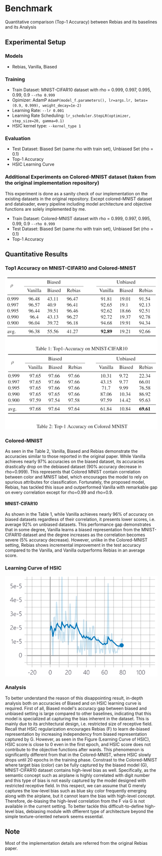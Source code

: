 # Benchmark

Quantitative comparison (Top-1 Accuracy) between Rebias and its baselines and its Analysis

## Experimental Setup
### Models
* Rebias, Vanilla, Biased

### Training
* Train Dataset: MNIST-CIFAR10 dataset with rho = 0.999, 0.997, 0.995, 0.99, 0.9 ```--rho 0.999```
* Opimizer: AdamP ```AdamP(model_f.parameters(), lr=args.lr, betas=(0.9, 0.999), weight_decay=1e-2)```
* Learning Rate: ```--lr 0.001```
* Learning Rate Scheduling: ```lr_scheduler.StepLR(optimizer, step_size=20, gamma=0.1)```
* HSIC kernel type: ```--kernel_type 1```

### Evaluation
* Test Dataset: Biased Set (same rho with train set), Unbiased Set (rho = 0.1)
* Top-1 Accuracy
* HSIC Learning Curve

### Additional Experiments on Colored-MNIST dataset (taken from the original implementation repository)
This experiment is done as a sanity check of our implementation on the existing datasets in the original repository. Except colored-MNIST dataset and dataloader, every pipeline including model architecture and objective functions are solely implemented by me. 

* Train Dataset: Colored-MNIST dataset with rho = 0.999, 0.997, 0.995, 0.99, 0.9 ```--rho 0.999```
* Test Dataset: Biased Set (same rho with train set), Unbiased Set (rho = 0.1)
* Top-1 Accuracy

## Quantitative Results
### Top1 Accuracy on MNIST-CIFAR10 and Colored-MNIST
![Top-1 Accuracy on MNIST-CIFAR10](./images/mnist_cifar.PNG)
![Top-1 Accuracy on Colored-MNIST](./images/colored_mnist.PNG)

### Colored-MNIST
As seen in the Table 2, Vanilla, Biased and Rebias demonstrate the accuracies similar to those reported in the original paper. While Vanilla achieves nearly 97% accuracies on the biased dataset, its accuracies drastically drop on the debiased dataset (90% accuracy decrease in rho=0.999). This represents that Colored MNIST contain correlation between color and MNIST label, which encourages the model to rely on spurious attributes for classification. Fortunately, the proposed model, Rebias, has tackled this issue and outperformed Vanilla with remarkable gap on every correlation except for rho=0.99 and rho=0.9.

#### MNIST-CIFAR10
As shown in the Table 1, while Vanilla achieves nearly 96% of accuracy on biased datasets regardless of their correlation, it presents lower scores, i.e. average 92% on unbiased datasets. This performance gap demonstrates that in some degree, Vanilla learns a biased representation from the MNIST-CIFAR10 dataset and the degree increases as the correlation becomes severe (5% accuracy decrease). However, unlike in the Colored-MNIST setting, Rebias shows incremental improvement in the test accuracy compared to the Vanilla, and Vanilla outperforms Rebias in an average score.

### Learning Curve of HSIC
![Learning Curve of HSIC](./images/HSIC.PNG)

### Analysis
To better understand the reason of this disappointing result, in-depth analysis both on accuracies of Biased and on HSIC learning curve is required. First of all, Biased model's accuracy gap between biased and unbiased setting is large compared to other baselines, indicating that this model is specialized at capturing the bias inherent in the dataset. This is mainly due to its architectural design, i.e. restricted size of receptive field. 
Recall that HSIC regularization encourages Rebias (F) to learn de-biased representation by increasing independency from biased representation captured by G. However, as seen in the Figure (Learning Curve of HSIC), HSIC score is close to 0 even in the first epoch, and HSIC score does not contribute to the objective functions after wards. This phenomenon is significantly different from that in the Colored-MNIST, where HSIC slowly drops until 20 epochs in the training phase. 
Constrast to the Colored-MNIST where target bias (color) can be fully captured by the biased model (G), MNIST-CIFAR10 dataset contains high-level bias as well. Specifically, as the semantic concept such as airplane is highly correlated with digit number and this type of bias is not easily captured by the model designed with restricted receptive field. In this respect, we can assume that G merely captures the low-level bias such as blue sky color frequently emerging along with the airplane, but it cannot learn the bias with high-level concept. Therefore, de-biasing the high-level correlation from the F via G is not available in the current setting. To better tackle this difficult-to-define high-level bias, debiasing module with dffierent type of architecture beyond the simple texture-oriented network seems essential. 

## Note
Most of the implementation details are referred from the original Rebias paper.
